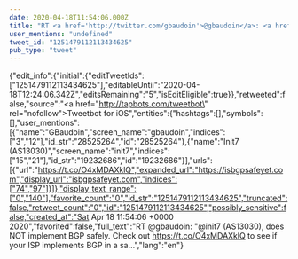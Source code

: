 ```yaml
---
date: 2020-04-18T11:54:06.000Z
title: "RT <a href='http://twitter.com/gbaudoin'>@gbaudoin</a>: <a href='http://twitter.com/init7'>@init7</a> (AS13030), does NOT implement BGP safely. Check out https://t.co/O4xMDAXklQ to see if your ISP implements BGP in a sa…″"
user_mentions: "undefined"
tweet_id: "1251479112113434625"
pub_type: "tweet"
---
```

{"edit_info":{"initial":{"editTweetIds":["1251479112113434625"],"editableUntil":"2020-04-18T12:24:06.342Z","editsRemaining":"5","isEditEligible":true}},"retweeted":false,"source":"<a href=\"http://tapbots.com/tweetbot\" rel=\"nofollow\">Tweetbot for iΟS</a>","entities":{"hashtags":[],"symbols":[],"user_mentions":[{"name":"GBaudoin","screen_name":"gbaudoin","indices":["3","12"],"id_str":"28525264","id":"28525264"},{"name":"Init7 (AS13030)","screen_name":"init7","indices":["15","21"],"id_str":"19232686","id":"19232686"}],"urls":[{"url":"https://t.co/O4xMDAXklQ","expanded_url":"https://isbgpsafeyet.com","display_url":"isbgpsafeyet.com","indices":["74","97"]}]},"display_text_range":["0","140"],"favorite_count":"0","id_str":"1251479112113434625","truncated":false,"retweet_count":"0","id":"1251479112113434625","possibly_sensitive":false,"created_at":"Sat Apr 18 11:54:06 +0000 2020","favorited":false,"full_text":"RT @gbaudoin: \"@init7 (AS13030), does NOT implement BGP safely. Check out https://t.co/O4xMDAXklQ to see if your ISP implements BGP in a sa…","lang":"en"}
